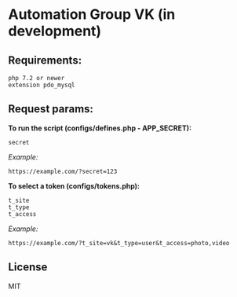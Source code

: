 # Automation Group VK (in development)

## Requirements:
```
php 7.2 or newer
extension pdo_mysql
```

## Request params:
**To run the script (configs/defines.php - APP_SECRET):**
```
secret
```
*Example:*
```
https://example.com/?secret=123
```
**To select a token (configs/tokens.php):**
```
t_site
t_type
t_access
```
*Example:*
```
https://example.com/?t_site=vk&t_type=user&t_access=photo,video
```

## License
MIT
